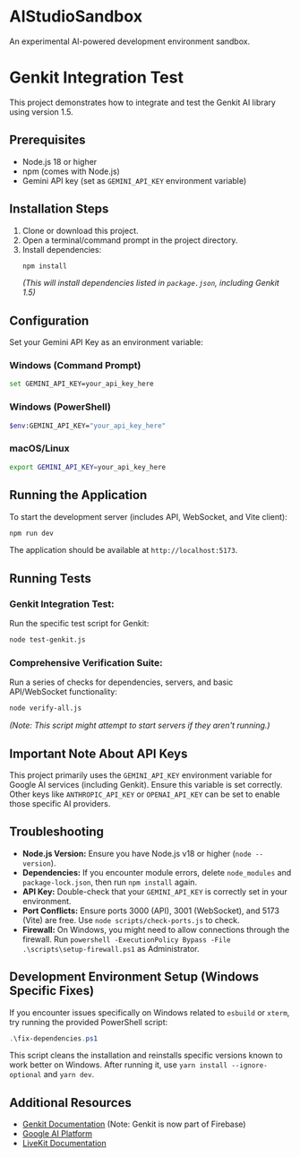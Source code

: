 # AIStudioSandbox

An experimental AI-powered development environment sandbox.

# Genkit Integration Test

This project demonstrates how to integrate and test the Genkit AI library using version 1.5.

## Prerequisites

- Node.js 18 or higher
- npm (comes with Node.js)
- Gemini API key (set as `GEMINI_API_KEY` environment variable)

## Installation Steps

1.  Clone or download this project.
2.  Open a terminal/command prompt in the project directory.
3.  Install dependencies:
    ```bash
    npm install
    ```
    *(This will install dependencies listed in `package.json`, including Genkit 1.5)*

## Configuration

Set your Gemini API Key as an environment variable:

### Windows (Command Prompt)
```bash
set GEMINI_API_KEY=your_api_key_here
```

### Windows (PowerShell)
```bash
$env:GEMINI_API_KEY="your_api_key_here"
```

### macOS/Linux
```bash
export GEMINI_API_KEY=your_api_key_here
```

## Running the Application

To start the development server (includes API, WebSocket, and Vite client):

```bash
npm run dev
```

The application should be available at `http://localhost:5173`.

## Running Tests

### Genkit Integration Test:

Run the specific test script for Genkit:

```bash
node test-genkit.js
```

### Comprehensive Verification Suite:

Run a series of checks for dependencies, servers, and basic API/WebSocket functionality:

```bash
node verify-all.js
```

*(Note: This script might attempt to start servers if they aren't running.)*

## Important Note About API Keys

This project primarily uses the `GEMINI_API_KEY` environment variable for Google AI services (including Genkit). Ensure this variable is set correctly. Other keys like `ANTHROPIC_API_KEY` or `OPENAI_API_KEY` can be set to enable those specific AI providers.

## Troubleshooting

-   **Node.js Version:** Ensure you have Node.js v18 or higher (`node --version`).
-   **Dependencies:** If you encounter module errors, delete `node_modules` and `package-lock.json`, then run `npm install` again.
-   **API Key:** Double-check that your `GEMINI_API_KEY` is correctly set in your environment.
-   **Port Conflicts:** Ensure ports 3000 (API), 3001 (WebSocket), and 5173 (Vite) are free. Use `node scripts/check-ports.js` to check.
-   **Firewall:** On Windows, you might need to allow connections through the firewall. Run `powershell -ExecutionPolicy Bypass -File .\scripts\setup-firewall.ps1` as Administrator.

## Development Environment Setup (Windows Specific Fixes)

If you encounter issues specifically on Windows related to `esbuild` or `xterm`, try running the provided PowerShell script:

```powershell
.\fix-dependencies.ps1
```

This script cleans the installation and reinstalls specific versions known to work better on Windows. After running it, use `yarn install --ignore-optional` and `yarn dev`.

## Additional Resources

-   [Genkit Documentation](https://firebase.google.com/docs/genkit) (Note: Genkit is now part of Firebase)
-   [Google AI Platform](https://cloud.google.com/vertex-ai)
-   [LiveKit Documentation](https://docs.livekit.io/)
